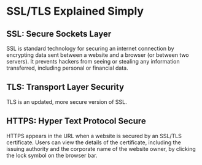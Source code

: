 # SSL/TLS Explained Simply

## SSL: Secure Sockets Layer
SSL is standard technology for securing an internet connection by encrypting data sent between a website and a browser (or between two servers). It prevents hackers from seeing or stealing any information transferred, including personal or financial data.

## TLS: Transport Layer Security
TLS is an updated, more secure version of SSL.

## HTTPS: Hyper Text Protocol Secure
HTTPS appears in the URL when a website is secured by an SSL/TLS certificate. Users can view the details of the certificate, including the issuing authority and the corporate name of the website owner, by clicking the lock symbol on the browser bar.


